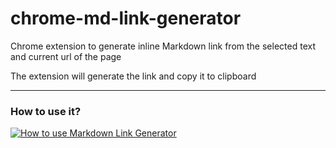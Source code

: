 # chrome-md-link-generator
Chrome extension to generate inline Markdown link from the selected text and current url of the page

The extension will generate the link and copy it to clipboard

---
### How to use it?

[![How to use Markdown Link Generator](https://img.youtube.com/vi/9HS8XoBnn5o/0.jpg)](https://www.youtube.com/watch?v=9HS8XoBnn5o)
